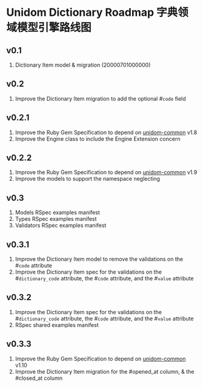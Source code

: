 # Unidom Dictionary Roadmap 字典领域模型引擎路线图

## v0.1
1. Dictionary Item model & migration (20000701000000)

## v0.2
1. Improve the Dictionary Item migration to add the optional #``code`` field

## v0.2.1
1. Improve the Ruby Gem Specification to depend on [unidom-common](https://github.com/topbitdu/unidom-common) v1.8
2. Improve the Engine class to include the Engine Extension concern

## v0.2.2
1. Improve the Ruby Gem Specification to depend on [unidom-common](https://github.com/topbitdu/unidom-common) v1.9
2. Improve the models to support the namespace neglecting

## v0.3
1. Models RSpec examples manifest
2. Types RSpec examples manifest
3. Validators RSpec examples manifest

## v0.3.1
1. Improve the Dictionary Item model to remove the validations on the #``code`` attribute
2. Improve the Dictionary Item spec for the validations on the #``dictionary_code`` attribute, the #``code`` attribute, and the #``value`` attribute

## v0.3.2
1. Improve the Dictionary Item spec for the validations on the #``dictionary_code`` attribute, the #``code`` attribute, and the #``value`` attribute
2. RSpec shared examples manifest

## v0.3.3
1. Improve the Ruby Gem Specification to depend on [unidom-common](https://github.com/topbitdu/unidom-common) v1.10
2. Improve the Dictionary Item migration for the #opened_at column, & the #closed_at column
